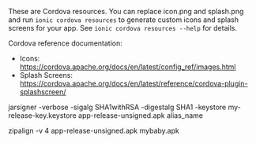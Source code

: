 These are Cordova resources. You can replace icon.png and splash.png and run
`ionic cordova resources` to generate custom icons and splash screens for your
app. See `ionic cordova resources --help` for details.

Cordova reference documentation:

- Icons: https://cordova.apache.org/docs/en/latest/config_ref/images.html
- Splash Screens: https://cordova.apache.org/docs/en/latest/reference/cordova-plugin-splashscreen/

jarsigner -verbose -sigalg SHA1withRSA -digestalg SHA1 -keystore my-release-key.keystore app-release-unsigned.apk alias_name

zipalign -v 4 app-release-unsigned.apk mybaby.apk